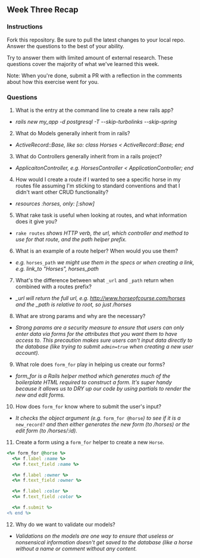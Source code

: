 ## Week Three Recap

### Instructions
Fork this repository. Be sure to pull the latest changes to your local repo. Answer the questions to the best of your ability.

Try to answer them with limited amount of external research. These questions cover the majority of what we've learned this week.

Note: When you're done, submit a PR with a reflection in the comments about how this exercise went for you.

### Questions

1. What is the entry at the command line to create a new rails app?
 * *rails new my_app -d postgresql -T --skip-turbolinks --skip-spring*
2. What do Models generally inherit from in rails?
 * *ActiveRecord::Base, like so: class Horses < ActiveRecord::Base; end*
3. What do Controllers generally inherit from in a rails project?
 * *ApplicaitonController, e.g. HorsesController < ApplicationController; end*
4. How would I create a route if I wanted to see a specific horse in my routes file assuming I'm sticking to standard conventions and that I didn't want other CRUD functionality?
 * *resources :horses, only: [:show]*
5. What rake task is useful when looking at routes, and what information does it give you?
 * `rake routes` *shows HTTP verb, the url, which controller and method to use for that route, and the path helper prefix.*
6. What is an example of a route helper? When would you use them?
 * *e.g.* `horses_path` *we might use them in the specs or when creating a link, e.g. link_to "Horses", horses_path*
7. What's the difference between what `_url` and `_path` return when combined with a routes prefix?
 * *_url will return the full url, e.g. http://www.horseofcourse.com/horses and the _path is relative to root, so just /horses*
8. What are strong params and why are the necessary?
 * *Strong params are a security measure to ensure that users can only enter data via forms for the attributes that you want them to have access to.  This precaution makes sure users can't input data directly to the database (like trying to submit `admin=true` when creating a new user account).*
9. What role does `form_for` play in helping us create our forms?
 * *form_for is a Rails helper method which generates much of the boilerplate HTML required to construct a form.   It's super handy because it allows us to DRY up our code by using partials to render the new and edit forms.*
10. How does `form_for` know where to submit the user's input?
 * *It checks the object argument (e.g.* `form_for @horse`*) to see if it is a* `new_record?` *and then either generates the new form (to /horses) or the edit form (to /horses/:id).*
11. Create a form using a `form_for` helper to create a new `Horse`. 

```ruby
<%= form_for @horse %>
  <%= f.label :name %>
  <%= f.text_field :name %>

  <%= f.label :owner %>
  <%= f.text_field :owner %>

  <%= f.label :color %>
  <%= f.text_field :color %>

  <%= f.submit %>
<% end %>
```

12. Why do we want to validate our models?
 * *Validations on the models are one way to ensure that useless or nonsensical information doesn't get saved to the database (like a horse without a name or comment without any content.*
